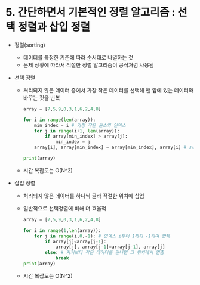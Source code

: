 # 5. 간단하면서 기본적인 정렬 알고리즘 : 선택 정렬과 삽입 정렬

- 정렬(sorting)
    - 데이터를 특정한 기준에 따라 순서대로 나열하는 것
    - 문제 상황에 따라서 적절한 정렬 알고리즘이 공식처럼 사용됨
    
- 선택 정렬
    - 처리되지 않은 데이터 중에서 가장 작은 데이터를 선택해 맨 앞에 있는 데이터와 바꾸는 것을 반복
        
        ```python
        array = [7,5,9,0,3,1,6,2,4,8]
        
        for i in range(len(array)):
        	min_index = i # 가장 작은 원소의 인덱스
        	for j in range(i+1, len(array)):
        		if array[min_index] > array[j]:
        			min_index = j
        	array[i], array[min_index] = array[min_index], array[i] # swap
        
        print(array)
        ```
        
    - 시간 복잡도는 O(N^2)
    
- 삽입 정렬
    - 처리되지 않은 데이터를 하나씩 골라 적절한 위치에 삽입
    - 일반적으로 선택정렬에 비해 더 효율적
        
        ```python
        array = [7,5,9,0,3,1,6,2,4,8]
        
        for i in range(1,len(array)):
        	for j in range(i,0,-1): # 인덱스 i부터 1까지 -1하며 반복
        		if array[j]<array[j-1]:
        			array[j], array[j-1]=array[j-1], array[j]
        		else: # 자기보다 작은 데이터를 만나면 그 위치에서 멈춤
        			break
        print(array)
        ```
        
    - 시간 복잡도는 O(N^2)